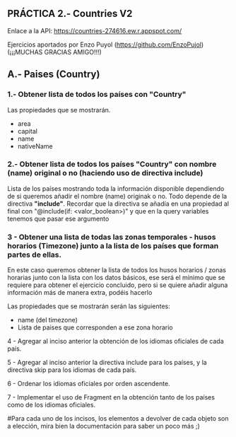 ## PRÁCTICA 2.- Countries V2

Enlace a la API: https://countries-274616.ew.r.appspot.com/

Ejercicios aportados por Enzo Puyol (https://github.com/EnzoPujol) (¡¡¡MUCHAS GRACIAS AMIGO!!!)

## A.- Paises (Country)

### 1.- Obtener lista de todos los países con "Country"

Las propiedades que se mostrarán.
* area
* capital
* name
* nativeName

### 2.- Obtener lista de todos los países "Country" con nombre (name) original o no (haciendo uso de directiva include)
Lista de los países mostrando toda la información disponible dependiendo de si queremos añadir el nombre (name) originak o no. Todo depende de la directiva **"include"**. Recordar que la directiva se añadía en una propiedad al final con "@include(if: <valor_boolean>)" y que en la query variables tenemos que pasar ese argumento

### 3 - Obtener una lista de todas las zonas temporales - husos horarios (Timezone) junto a la lista de los países que forman partes de ellas.
En este caso queremos obtener la lista de todos los husos horarios / zonas horarias junto con la lista con los datos básicos, ese será el mínimo que se requiere para obtener el ejercicio concluido, pero si se quiere añadir alguna información más de manera extra, podéis hacerlo

Las propiedades que se mostrarán serán las siguientes:
* name (del timezone)
* Lista de paises que corresponden a ese zona horario

4 - Agregar al inciso anterior la obtención de los idiomas
oficiales de cada país.

5 - Agregar al inciso anterior la directiva include para los países,
y la directiva skip para los idiomas de cada país.

6 - Ordenar los idiomas oficiales por orden ascendente.

7 - Implementar el uso de Fragment en la obtención tanto de los
países como de los idiomas oficiales.


#Para cada uno de los incisos, los elementos a devolver de cada
objeto son a elección, mira bien la documentación para saber un poco más ;) 

